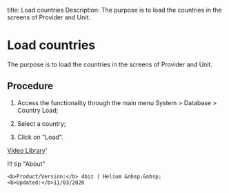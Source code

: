 title: Load countries
Description: The purpose is to load the countries in the screens of Provider and Unit.
# Load countries

The purpose is to load the countries in the screens of Provider and Unit.

Procedure
-------------

1.  Access the functionality through the main menu System \> Database \> Country
    Load;

2.  Select a country;

3.  Click on "Load".

<i class='fa fa-youtube-play  fa-2x' style='color:#97ce17;vertical-align: middle;'> </i> [Video Library](https://www.youtube.com/playlist?list=PLB5qK2uzf2ROVt1SUUxco2tWF8E99_eva)'

!!! tip "About"

    <b>Product/Version:</b> 4biz | Helium &nbsp;&nbsp;
    <b>Updated:</b>11/03/2020

